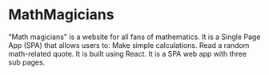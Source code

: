 # MathMagicians
"Math magicians" is a website for all fans of mathematics. It is a Single Page App (SPA) that allows users to:  Make simple calculations. Read a random math-related quote. It is built using React. It is a SPA web app with three sub pages.
